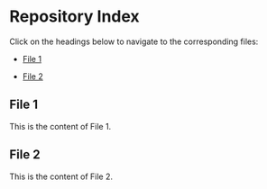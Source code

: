 # Repository Index

Click on the headings below to navigate to the corresponding files:

- [File 1](pages/file1.md)

- [File 2](pages/file2.md)

## File 1

This is the content of File 1.

## File 2

This is the content of File 2.